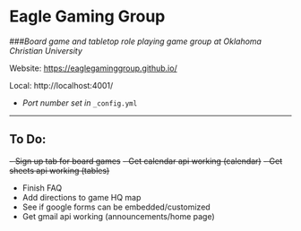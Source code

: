 # Eagle Gaming Group

###_Board game and tabletop role playing game group at Oklahoma Christian University_

Website: https://eaglegaminggroup.github.io/

Local: http://localhost:4001/

- _Port number set in_ `_config.yml`

---
## To Do:
~~- Sign up tab for board games~~
~~- Get calendar api working (calendar)~~
~~- Get sheets api working (tables)~~
- Finish FAQ
- Add directions to game HQ map
- See if google forms can be embedded/customized
- Get gmail api working (announcements/home page)
